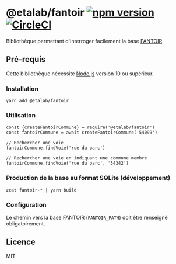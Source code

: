 # @etalab/fantoir [![npm version](https://img.shields.io/npm/v/@etalab/fantoir.svg)](https://www.npmjs.com/package/@etalab/fantoir) [![CircleCI](https://circleci.com/gh/etalab/fantoir.svg?style=svg)](https://circleci.com/gh/etalab/fantoir)

Bibliothèque permettant d'interroger facilement la base [FANTOIR](https://www.data.gouv.fr/fr/datasets/fichier-fantoir-des-voies-et-lieux-dits/).

## Pré-requis

Cette bibliothèque nécessite [Node.js](https://nodejs.org) version 10 ou supérieur.

### Installation

```
yarn add @etalab/fantoir
```

### Utilisation

```
const {createFantoirCommune} = require('@etalab/fantoir')
const fantoirCommune = await createFantoirCommune('54099')

// Rechercher une voie
fantoirCommune.findVoie('rue du parc')

// Rechercher une voie en indiquant une commune membre
fantoirCommune.findVoie('rue du parc', '54342')
```

### Production de la base au format SQLite (développement)

```
zcat fantoir-* | yarn build
```

### Configuration

Le chemin vers la base FANTOIR (`FANTOIR_PATH`) doit être renseigné obligatoirement.

## Licence

MIT
